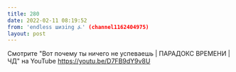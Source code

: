 ```yaml
---
title: 280
date: 2022-02-11 08:19:52
from: 'endless шизing ⍼' (channel1162404975)
layout: post
---
```


Смотрите "Вот почему ты ничего не успеваешь | ПАРАДОКС ВРЕМЕНИ | ЧД" на YouTube
<https://youtu.be/D7FB9dY9v8U>
